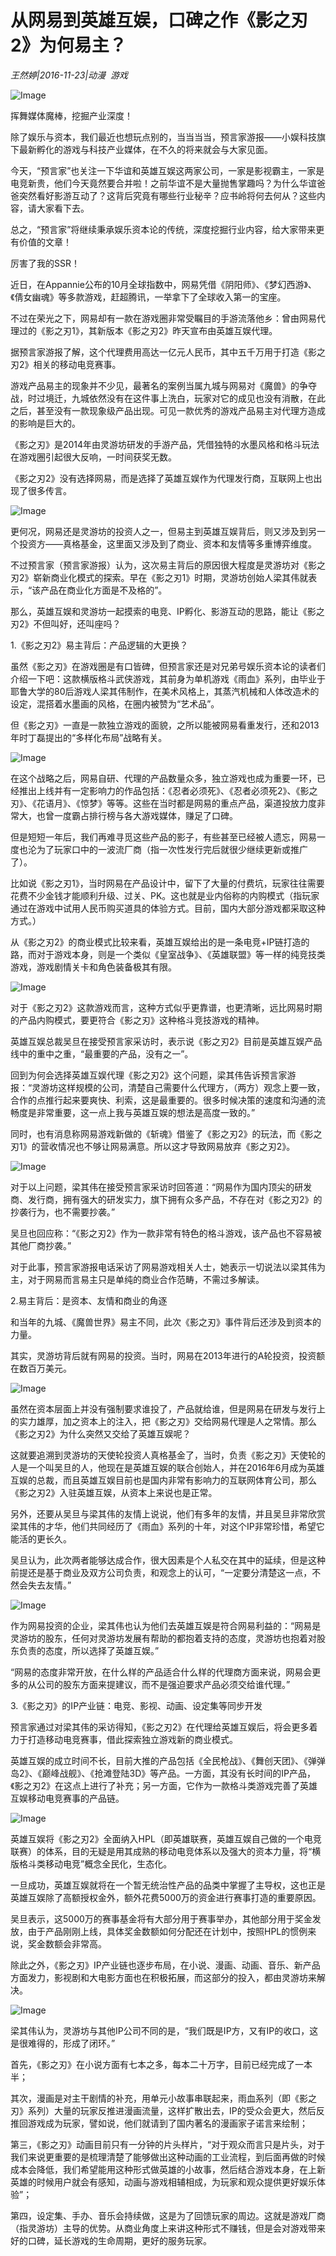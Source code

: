# 从网易到英雄互娱，口碑之作《影之刃2》为何易主？

*王然婷|2016-11-23|动漫 
                                                游戏*

![Image](http://static.ylzbl.com/uploads/ueditor/php/upload/image/20170721/1500626960902732.jpeg)

挥舞媒体魔棒，挖掘产业深度！

除了娱乐与资本，我们最近也想玩点别的，当当当当，预言家游报——小娱科技旗下最新孵化的游戏与科技产业媒体，在不久的将来就会与大家见面。

今天，“预言家”也关注一下华谊和英雄互娱这两家公司，一家是影视霸主，一家是电竞新贵，他们今天竟然要合并啦！之前华谊不是大量抛售掌趣吗？为什么华谊爸爸突然看好影游互动了？这背后究竟有哪些行业秘辛？应书岭将何去何从？这些内容，请大家看下去。

总之，“预言家”将继续秉承娱乐资本论的传统，深度挖掘行业内容，给大家带来更有价值的文章！

厉害了我的SSR！

近日，在Appannie公布的10月全球指数中，网易凭借《阴阳师》、《梦幻西游》、《倩女幽魂》等多款游戏，赶超腾讯，一举拿下了全球收入第一的宝座。

不过在荣光之下，网易却有一款在游戏圈非常受瞩目的手游流落他乡：曾由网易代理过的《影之刃1》，其新版本《影之刃2》昨天宣布由英雄互娱代理。

据预言家游报了解，这个代理费用高达一亿元人民币，其中五千万用于打造《影之刃2》相关的移动电竞赛事。

游戏产品易主的现象并不少见，最著名的案例当属九城与网易对《魔兽》的争夺战，时过境迁，九城依然没有在这件事上洗白，玩家对它的成见也没有消散，在此之后，甚至没有一款现象级产品出现。可见一款优秀的游戏产品易主对代理方造成的影响是巨大的。

《影之刃》是2014年由灵游坊研发的手游产品，凭借独特的水墨风格和格斗玩法在游戏圈引起很大反响，一时间获奖无数。

《影之刃2》没有选择网易，而是选择了英雄互娱作为代理发行商，互联网上也出现了很多传言。

![Image](http://p3.pstatp.com/large/2ee60003e81bd0b2d2c4)

更何况，网易还是灵游坊的投资人之一，但易主到英雄互娱背后，则又涉及到另一个投资方——真格基金，这里面又涉及到了商业、资本和友情等多重博弈维度。

不过预言家（预言家游报）认为，这次易主背后的原因很大程度是灵游坊对《影之刃2》崭新商业化模式的探索。早在《影之刃1》时期，灵游坊创始人梁其伟就表示，“该产品在商业化方面是不及格的”。

那么，英雄互娱和灵游坊一起摸索的电竞、IP孵化、影游互动的思路，能让《影之刃2》不但叫好，还叫座吗？

1.《影之刃2》易主背后：产品逻辑的大更换？

虽然《影之刃》在游戏圈是有口皆碑，但预言家还是对兄弟号娱乐资本论的读者们介绍一下吧：这款横版格斗武侠游戏，其前身为单机游戏《雨血》系列，由毕业于耶鲁大学的80后游戏人梁其伟制作，在美术风格上，其蒸汽机械和人体改造术的设定，混搭着水墨画的风格，在圈内被赞为“艺术品”。

但《影之刃》一直是一款独立游戏的面貌，之所以能被网易看重发行，还和2013年时丁磊提出的“多样化布局”战略有关。

![Image](http://p3.pstatp.com/large/31bc000047236f8423be)

在这个战略之后，网易自研、代理的产品数量众多，独立游戏也成为重要一环，已经推出上线并有一定影响力的作品包括：《忍者必须死》、《忍者必须死2》、《影之刃》、《花语月》、《惊梦》等等。这些在当时都是网易的重点产品，渠道投放力度非常大，也曾一度霸占排行榜与各大游戏媒体，赚足了口碑。

但是短短一年后，我们再难寻觅这些产品的影子，有些甚至已经被人遗忘，网易一度也沦为了玩家口中的一波流厂商（指一次性发行完后就很少继续更新或推广了）。

比如说《影之刃1》，当时网易在产品设计中，留下了大量的付费坑，玩家往往需要花费不少金钱才能顺利升级、过关、PK。这也就是业内俗称的内购模式（指玩家通过在游戏中试用人民币购买道具的体验方式。目前，国内大部分游戏都采取这种方式。）

从《影之刃2》的商业模式比较来看，英雄互娱给出的是一条电竞+IP链打造的路，而对于游戏本身，则是一个类似《皇室战争》、《英雄联盟》等一样的纯竞技类游戏，游戏剧情关卡和角色装备极其有限。

![Image](http://p9.pstatp.com/large/31b80000f4ed9aebc049)

对于《影之刃2》这款游戏而言，这种方式似乎更靠谱，也更清晰，远比网易时期的产品内购模式，要更符合《影之刃》这种格斗竞技游戏的精神。

英雄互娱总裁吴旦在接受预言家采访时，表示说《影之刃2》目前是英雄互娱产品线中的重中之重，“最重要的产品，没有之一”。

回到为何会选择英雄互娱代理《影之刃2》这个问题，梁其伟告诉预言家游报：“灵游坊这样规模的公司，清楚自己需要什么代理方，（两方）观念上要一致，合作的点推行起来要爽快、利索，这是最重要的。很多时候决策的速度和沟通的流畅度是非常重要，这一点上我与英雄互娱的想法是高度一致的。”

同时，也有消息称网易游戏新做的《斩魂》借鉴了《影之刃2》的玩法，而《影之刃1》的营收情况也不够让网易满意。所以这才导致网易放弃《影之刃2》。

![Image](http://p3.pstatp.com/large/2ee60003e81c49d79218)

对于以上问题，梁其伟在接受预言家采访时回答道：“网易作为国内顶尖的研发商、发行商，拥有强大的研发实力，旗下拥有众多产品，不存在对《影之刃2》的抄袭行为，也不需要抄袭。”

吴旦也回应称：“《影之刃2》作为一款非常有特色的格斗游戏，该产品也不容易被其他厂商抄袭。”

对于此事，预言家游报电话采访了网易游戏相关人士，她表示一切说法以梁其伟为主，对于网易而言易主只是单纯的商业合作范畴，不需过多解读。

2.易主背后：是资本、友情和商业的角逐

和当年的九城、《魔兽世界》易主不同，此次《影之刃》事件背后还涉及到资本的力量。

其实，灵游坊背后就有网易的投资。当时，网易在2013年进行的A轮投资，投资额在数百万美元。

![Image](http://p1.pstatp.com/large/2ed900011ed4cefe01cb)

虽然在资本层面上并没有强制要求谁投了，产品就给谁，但是网易在研发与发行上的实力雄厚，加之资本上的注入，把《影之刃》交给网易代理是人之常情。那么《影之刃2》为什么突然又交给了英雄互娱呢？

这就要追溯到灵游坊的天使轮投资人真格基金了，当时，负责《影之刃》天使轮的人是一个叫吴旦的人，他现在是英雄互娱的联合创始人，并在2016年6月成为英雄互娱的总裁，而且英雄互娱目前也是国内非常有影响力的互联网体育公司，那么《影之刃2》入驻英雄互娱，从资本上来说也是正常。

另外，还要从吴旦与梁其伟的友情上说说，他们有多年的友情，并且吴旦非常欣赏梁其伟的才华，他们共同经历了《雨血》系列的十年，对这个IP非常珍惜，希望它能活的更长久。

吴旦认为，此次两者能够达成合作，很大因素是个人私交在其中的延续，但是这种前提还是基于商业及双方公司负责，和观念上的认可，“一定要分清楚这一点，不然会失去友情。”

![Image](http://p1.pstatp.com/large/2ee0000103e9dc26a0bf)

作为网易投资的企业，梁其伟也认为他们去英雄互娱是符合网易利益的：“网易是灵游坊的股东，任何对灵游坊发展有帮助的都抱着支持的态度，灵游坊也抱着对股东负责的态度，所以选择了英雄互娱。”

“网易的态度非常开放，在什么样的产品适合什么样的代理商方面来说，网易会更多的从公司的股东方面来提建议，而不是强迫要求产品必须交给谁代理。”

3.《影之刃》的IP产业链：电竞、影视、动画、设定集等同步开发

预言家通过对梁其伟的采访得知，《影之刃2》在代理给英雄互娱后，将会更多着力于打造移动电竞赛事，借此探索独立游戏新的商业模式。

英雄互娱的成立时间不长，目前大推的产品包括《全民枪战》、《舞创天团》、《弹弹岛2》、《巅峰战舰》、《抢滩登陆3D》等产品。一方面，其没有长时间的IP产品，《影之刃2》在这点上进行了补充；另一方面，它作为一款格斗类游戏完善了英雄互娱移动电竞赛事的产品链。

![Image](http://p1.pstatp.com/large/2ee50003ee6ef29eaa96)

英雄互娱将《影之刃2》全面纳入HPL（即英雄联赛，英雄互娱自己做的一个电竞联赛）的体系，目的无疑是用其成熟的移动电竞体系以及强大的资本力量，将“横版格斗类移动电竞”概念全民化，生态化。

一旦成功，英雄互娱就将在一个暂无统治性产品的品类中掌握了主导权，这也正是英雄互娱除了高额授权金外，额外花费5000万的资金进行赛事打造的重要原因。

吴旦表示，这5000万的赛事基金将有大部分用于赛事举办，其他部分用于奖金发放，由于产品刚刚上线，具体奖金数额如何分配还在计划中，按照HPL的惯例来说，奖金数额会非常高。

除此之外，《影之刃》IP产业链也逐步布局，在小说、漫画、动画、音乐、新产品方面发力，影视剧和大电影方面也在积极拓展，而这部分的投入，都由灵游坊来解决。

![Image](http://p1.pstatp.com/large/31bc000047242851438d)

梁其伟认为，灵游坊与其他IP公司不同的是，“我们既是IP方，又有IP的收口，这是很难得的，形成了闭环。”

首先，《影之刃》在小说方面有七本之多，每本二十万字，目前已经完成了一本半；

其次，漫画是对主干剧情的补充，用单元小故事串联起来，雨血系列（即《影之刃》系列）大量的玩家反推进漫画流量，这样扩散出去，IP的受众会更大，然后反推回游戏成为玩家，譬如说，他们就请到了国内著名的漫画家子诺言来绘制；

第三，《影之刃》动画目前只有一分钟的片头样片，“对于观众而言只是片头，对于我们来说更重要的是梳理清楚了能够做出这种动画的工业流程，到后面再做的时候成本会降低，我们希望能用这种形式做英雄的小故事，然后结合游戏本身，在上新英雄的时候用户就会有感知，动画与游戏相辅相成，为玩家和观众提供更好娱乐体验”；

第四，设定集、手办、音乐会持续做，这是为了回馈玩家的周边。这就是游戏厂商（指灵游坊）主导的优势。从商业角度上来讲这种形式不赚钱，但是会对游戏带来好的口碑，延长游戏的生命周期，更好的服务玩家。

